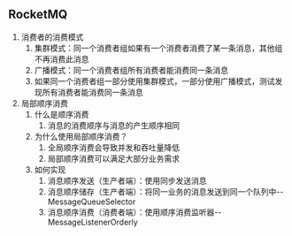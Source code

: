 ## RocketMQ

1. 消费者的消费模式
   1. 集群模式：同一个消费者组如果有一个消费者消费了某一条消息，其他组不再消费此消息
   2. 广播模式：同一个消费者组所有消费者能消费同一条消息
   3. 如果同一个消费者组一部分使用集群模式，一部分使用广播模式，测试发现所有消费者能消费同一条消息
2. 局部顺序消费
   1. 什么是顺序消费
      1. 消息的消费顺序与消息的产生顺序相同
   2. 为什么使用局部顺序消费？
      1. 全局顺序消费会导致并发和吞吐量降低
      2. 局部顺序消费可以满足大部分业务需求
   3. 如何实现
      1. 消息顺序发送（生产者端）：使用同步发送消息
      2. 消息顺序储存（生产者端）：将同一业务的消息发送到同一个队列中--MessageQueueSelector
      3. 消息顺序消费（消费者端）：使用顺序消费监听器--MessageListenerOrderly